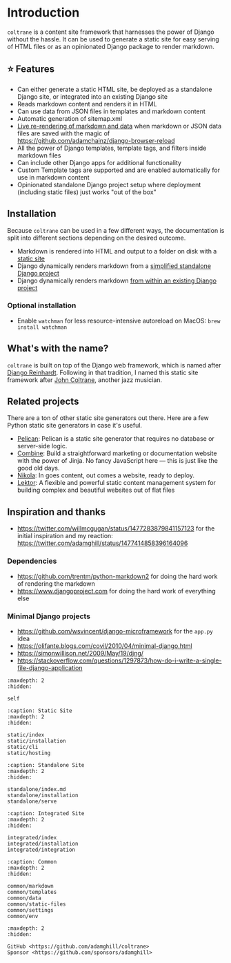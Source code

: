 # Introduction

`coltrane` is a content site framework that harnesses the power of Django without the hassle. It can be used to generate a static site for easy serving of HTML files or as an opinionated Django package to render markdown.

## ⭐ Features

- Can either generate a static HTML site, be deployed as a standalone Django site, or integrated into an existing Django site
- Reads markdown content and renders it in HTML
- Can use data from JSON files in templates and markdown content
- Automatic generation of sitemap.xml
- [Live re-rendering of markdown and data](https://twitter.com/adamghill/status/1487522925393715205) when markdown or JSON data files are saved with the magic of https://github.com/adamchainz/django-browser-reload
- All the power of Django templates, template tags, and filters inside markdown files
- Can include other Django apps for additional functionality
- Custom Template tags are supported and are enabled automatically for use in markdown content
- Opinionated standalone Django project setup where deployment (including static files) just works "out of the box"

## Installation

Because `coltrane` can be used in a few different ways, the documentation is split into different sections depending on the desired outcome.

- Markdown is rendered into HTML and output to a folder on disk with a [static site](static/index)
- Django dynamically renders markdown from a [simplified standalone Django project](standalone/index)
- Django dynamically renders markdown [from within an existing Django project](integrated/index)

### Optional installation

- Enable `watchman` for less resource-intensive autoreload on MacOS: `brew install watchman`

## What's with the name?

`coltrane` is built on top of the Django web framework, which is named after [Django Reinhardt](https://en.wikipedia.org/wiki/Django_Reinhardt). Following in that tradition, I named this static site framework after [John Coltrane](https://en.wikipedia.org/wiki/John_Coltrane), another jazz musician.

## Related projects

There are a ton of other static site generators out there. Here are a few Python static site generators in case it's useful.

- [Pelican](https://getpelican.com/): Pelican is a static site generator that requires no database or server-side logic.
- [Combine](https://combine.dropseed.dev/): Build a straightforward marketing or documentation website with the power of Jinja. No fancy JavaScript here — this is just like the good old days.
- [Nikola](https://getnikola.com/): In goes content, out comes a website, ready to deploy.
- [Lektor](https://www.getlektor.com/): A flexible and powerful static content management system for building complex and beautiful websites out of flat files

## Inspiration and thanks

- https://twitter.com/willmcgugan/status/1477283879841157123 for the initial inspiration and my reaction: https://twitter.com/adamghill/status/1477414858396164096

### Dependencies

- https://github.com/trentm/python-markdown2 for doing the hard work of rendering the markdown
- https://www.djangoproject.com for doing the hard work of everything else

### Minimal Django projects

- https://github.com/wsvincent/django-microframework for the `app.py` idea
- https://olifante.blogs.com/covil/2010/04/minimal-django.html
- https://simonwillison.net/2009/May/19/djng/
- https://stackoverflow.com/questions/1297873/how-do-i-write-a-single-file-django-application

```{toctree}
:maxdepth: 2
:hidden:

self
```

```{toctree}
:caption: Static Site
:maxdepth: 2
:hidden:

static/index
static/installation
static/cli
static/hosting
```

```{toctree}
:caption: Standalone Site
:maxdepth: 2
:hidden:

standalone/index.md
standalone/installation
standalone/serve
```

```{toctree}
:caption: Integrated Site
:maxdepth: 2
:hidden:

integrated/index
integrated/installation
integrated/integration
```

```{toctree}
:caption: Common
:maxdepth: 2
:hidden:

common/markdown
common/templates
common/data
common/static-files
common/settings
common/env
```

```{toctree}
:maxdepth: 2
:hidden:

GitHub <https://github.com/adamghill/coltrane>
Sponsor <https://github.com/sponsors/adamghill>
```
